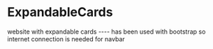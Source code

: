 # ExpandableCards
website with expandable cards ---- has been used with bootstrap so internet connection is needed for navbar
